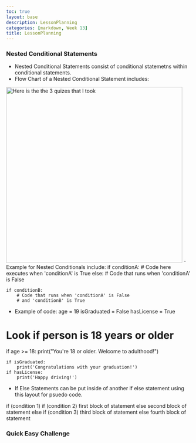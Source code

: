 ```yaml
---
toc: true
layout: base
description: LessonPlanning
categories: [markdown, Week 13]
title: LessonPlanning
---
```


### Nested Conditional Statements
- Nested Conditional Statements consist of conditional statemetns within conditional statements.
- Flow Chart of a Nested Conditional Statement includes: 
<img src='{{ "/images/nestedconditional.PNG" | relative_url }}' width='480' alt='Here is the the 3 quizes that I took'>
- Example for Nested Conditionals include:
if conditionA:
    # Code here executes when 'conditionA' is True
else:
    # Code that runs when 'conditionA' is False

    if conditionB:
        # Code that runs when 'conditionA' is False
        # and 'conditionB' is True
- Example of code:
age = 19
isGraduated = False
hasLicense = True

# Look if person is 18 years or older
if age >= 18:
    print("You're 18 or older. Welcome to adulthood!")

    if isGraduated:
        print('Congratulations with your graduation!')
    if hasLicense:
        print('Happy driving!')
- If Else Statements can be put inside of another if else statement using this layout for psuedo code.

if (condition 1)
    if (condition 2)
        first block of statement
    else 
        second block of statement
else
    if (condition 3)
        third block of statement
    else 
        fourth block of statement

### Quick Easy Challenge
